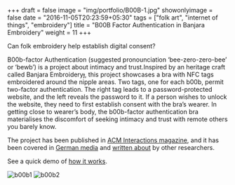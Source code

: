 +++
draft = false
image = "img/portfolio/B00B-1.jpg"
showonlyimage = false
date = "2016-11-05T20:23:59+05:30"
tags = ["folk art", "internet of things", "embroidery"]
title = "B00B Factor Authentication in Banjara Embroidery"
weight = 11
+++

Can folk embroidery help establish digital consent?
<!--more-->

B00b-factor Authentication (suggested pronounciation ‘bee-zero-zero-bee’ or ‘bewb’) is a project about intimacy and trust.Inspired by an heritage craft called Banjara Embroidery︎︎︎, this project showcases a bra with NFC tags embroidered around the nipple areas. Two tags, one for each b00b, permit two-factor authentication. The right tag leads to a password-protected website, and the left reveals the password to it. If a person wishes to unlock the website, they need to first establish consent with the bra’s wearer. In getting close to wearer’s body, the b00b-factor authentication bra materialises the discomfort of seeking intimacy and trust with remote others you barely know.

The project has been published in [ACM Interactions magazine](https://interactions.acm.org/archive/view/january-february-2023/b00b-factor-authentication-unmaking-intimacies-and-trust#top), and it has been covered in [German media](https://www.heise.de/news/B00b-Factor-Authentication-Stickprojekt-mit-NFC-Anbindung-7102848.html) and [written about](https://journal.media-culture.org.au/index.php/mcjournal/article/view/2938) by other researchers. 

See a quick demo of [how it works](https://youtu.be/41kjOXtUrxw).

![b00b1](/img/portfolio/B00B_2.png)
![b00b2](/img/portfolio/B00B_3.png)